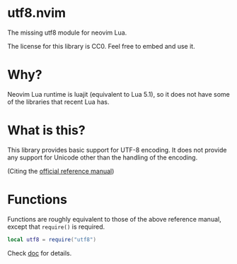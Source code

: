 # utf8.nvim

The missing utf8 module for neovim Lua.

The license for this library is CC0.
Feel free to embed and use it.

# Why?

Neovim Lua runtime is luajit (equivalent to Lua 5.1), so it does not have some of the libraries that recent Lua has.

# What is this?

This library provides basic support for UTF-8 encoding.
It does not provide any support for Unicode other than the handling of the encoding.

(Citing the [official reference manual](http://www.lua.org/manual/5.4/manual.html#6.5))

# Functions

Functions are roughly equivalent to those of the above reference manual, except that `require()` is required.

```lua
local utf8 = require("utf8")
```

Check [doc](./doc/utf8.txt) for details.
